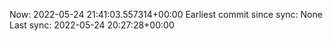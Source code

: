 Now: 2022-05-24 21:41:03.557314+00:00 Earliest commit since sync: None Last sync: 2022-05-24 20:27:28+00:00
